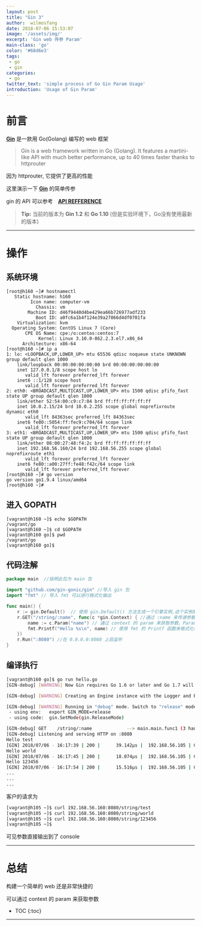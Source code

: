 ```yaml
---
layout: post
title: "Gin 3"
author:  wilmosfang
date: 2018-07-06 15:53:07
image: '/assets/img/'
excerpt: 'Gin web 传参 Param'
main-class: 'go'
color: '#68d6e3'
tags:
 - go
 - gin
categories: 
 - go
twitter_text: 'simple process of Go Gin Param Usage'
introduction: 'Usage of Gin Param'
---
```


# 前言

**[Gin][gin]** 是一款用 Go(Golang) 编写的 web 框架

>Gin is a web framework written in Go (Golang). It features a martini-like API with much better performance, up to 40 times faster thanks to httprouter

因为 httprouter, 它提供了更高的性能

这里演示一下 **[Gin][gin]** 的简单传参

gin 的 API 可以参考　**[API REFFERENCE][gin_api_doc]**

> **Tip:** 当前的版本为 **Gin 1.2** 和 **Go 1.10** (但是实验环境下，Go没有使用最新的版本)

---

# 操作

## 系统环境

~~~
[root@h160 ~]# hostnamectl 
   Static hostname: h160
         Icon name: computer-vm
           Chassis: vm
        Machine ID: d46f9440d4be429ea66b726977adf233
           Boot ID: a0fc6a1b4f124e39a27866d4df0701fa
    Virtualization: kvm
  Operating System: CentOS Linux 7 (Core)
       CPE OS Name: cpe:/o:centos:centos:7
            Kernel: Linux 3.10.0-862.2.3.el7.x86_64
      Architecture: x86-64
[root@h160 ~]# ip a 
1: lo: <LOOPBACK,UP,LOWER_UP> mtu 65536 qdisc noqueue state UNKNOWN group default qlen 1000
    link/loopback 00:00:00:00:00:00 brd 00:00:00:00:00:00
    inet 127.0.0.1/8 scope host lo
       valid_lft forever preferred_lft forever
    inet6 ::1/128 scope host 
       valid_lft forever preferred_lft forever
2: eth0: <BROADCAST,MULTICAST,UP,LOWER_UP> mtu 1500 qdisc pfifo_fast state UP group default qlen 1000
    link/ether 52:54:00:c9:c7:04 brd ff:ff:ff:ff:ff:ff
    inet 10.0.2.15/24 brd 10.0.2.255 scope global noprefixroute dynamic eth0
       valid_lft 84363sec preferred_lft 84363sec
    inet6 fe80::5054:ff:fec9:c704/64 scope link 
       valid_lft forever preferred_lft forever
3: eth1: <BROADCAST,MULTICAST,UP,LOWER_UP> mtu 1500 qdisc pfifo_fast state UP group default qlen 1000
    link/ether 08:00:27:48:f4:2c brd ff:ff:ff:ff:ff:ff
    inet 192.168.56.160/24 brd 192.168.56.255 scope global noprefixroute eth1
       valid_lft forever preferred_lft forever
    inet6 fe80::a00:27ff:fe48:f42c/64 scope link 
       valid_lft forever preferred_lft forever
[root@h160 ~]# go version
go version go1.9.4 linux/amd64
[root@h160 ~]#
~~~

## 进入 GOPATH

~~~
[vagrant@h160 ~]$ echo $GOPATH
/vagrant/go
[vagrant@h160 ~]$ cd $GOPATH
[vagrant@h160 go]$ pwd
/vagrant/go
[vagrant@h160 go]$ 
~~~

## 代码注解

~~~go
package main  //指明此包为 main 包

import "github.com/gin-gonic/gin" //导入 gin 包
import "fmt" // 导入 fmt 可以进行格式化输出

func main() {
	r := gin.Default()  // 使用 gin.Default() 方法生成一个引擎实例,这个实例默认情况下已经将 Logger Recovery 进行了装载
	r.GET("/string/:name", func(c *gin.Context) { //通过 :name 来传递参数
    	name := c.Param("name") // 通过 context 的 param 来获取参数，Param is a single URL parameter, consisting of a key and a value.
    	fmt.Printf("Hello %s\n", name) // 使用 fmt 的 Printf 函数来格式化输出 name 变量的值
    })
	r.Run(":8080") //在 0.0.0.0:8080 上启监听
}
~~~


## 编译执行

~~~bash
[vagrant@h160 go]$ go run hello.go 
[GIN-debug] [WARNING] Now Gin requires Go 1.6 or later and Go 1.7 will be required soon.

[GIN-debug] [WARNING] Creating an Engine instance with the Logger and Recovery middleware already attached.

[GIN-debug] [WARNING] Running in "debug" mode. Switch to "release" mode in production.
 - using env:	export GIN_MODE=release
 - using code:	gin.SetMode(gin.ReleaseMode)

[GIN-debug] GET    /string/:name             --> main.main.func1 (3 handlers)
[GIN-debug] Listening and serving HTTP on :8080
Hello test
[GIN] 2018/07/06 - 16:17:39 | 200 |      39.142µs |  192.168.56.105 | GET      /string/test
Hello world
[GIN] 2018/07/06 - 16:17:45 | 200 |      18.074µs |  192.168.56.105 | GET      /string/world
Hello 123456
[GIN] 2018/07/06 - 16:17:54 | 200 |      15.516µs |  192.168.56.105 | GET      /string/123456
...
...
...
~~~

客户的请求为

~~~bash
[vagrant@h105 ~]$ curl 192.168.56.160:8080/string/test
[vagrant@h105 ~]$ curl 192.168.56.160:8080/string/world
[vagrant@h105 ~]$ curl 192.168.56.160:8080/string/123456
[vagrant@h105 ~]$  
~~~

可见参数直接输出到了 console 

---


# 总结

构建一个简单的 web 还是非常快捷的

可以通过 context 的 param 来获取参数


* TOC
{:toc}

---

[gin]:https://github.com/gin-gonic/gin
[gin_api_doc]:https://godoc.org/github.com/gin-gonic/gin